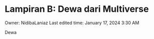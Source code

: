 # Lampiran B: Dewa dari Multiverse

Owner: NidibaLaniaz
Last edited time: January 17, 2024 3:30 AM

Dewa